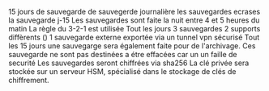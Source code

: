 15 jours de sauvegarde de sauvegerde journalière
les sauvegardes ecrases la sauvegarde j-15
Les sauvegardes sont faite la nuit entre 4 et 5 heures du matin
La règle du 3-2-1 est utilisée
Tout les jours 3 sauvegardes 
2 supports diffèrents ()
1 sauvegarde externe exportée via un tunnel vpn sécurisé
Tout les 15 jours une sauvegarge sera également faite pour de l'archivage. Ces sauvegarde ne sont pas destinées a étre effacées car un un faille de securité
Les sauvegardes seront chiffrées via sha256
La clé privée sera stockée sur un serveur HSM, spécialisé dans le stockage de clés de chiffrement.

